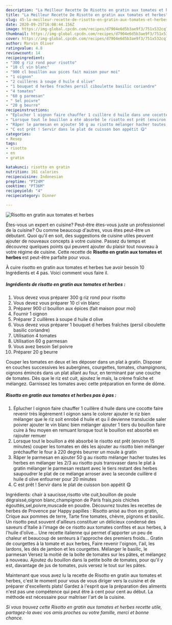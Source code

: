 ```yaml
---
description: "La Meilleur Recette De Risotto en gratin aux tomates et herbes"
title: "La Meilleur Recette De Risotto en gratin aux tomates et herbes"
slug: 45-la-meilleur-recette-de-risotto-en-gratin-aux-tomates-et-herbes
date: 2020-09-25T16:08:44.156Z
image: https://img-global.cpcdn.com/recipes/d7904e6d5b3ae9f3/751x532cq70/risotto-en-gratin-aux-tomates-et-herbes-photo-principale-de-la-recette.jpg
thumbnail: https://img-global.cpcdn.com/recipes/d7904e6d5b3ae9f3/751x532cq70/risotto-en-gratin-aux-tomates-et-herbes-photo-principale-de-la-recette.jpg
cover: https://img-global.cpcdn.com/recipes/d7904e6d5b3ae9f3/751x532cq70/risotto-en-gratin-aux-tomates-et-herbes-photo-principale-de-la-recette.jpg
author: Marvin Oliver
ratingvalue: 4.8
reviewcount: 14
recipeingredient:
- "300 g riz rond pour risotto"
- "10 cl vin blanc"
- "900 cl bouillon aux pices fait maison pour moi"
- "1 oignon"
- "2 cuillères à soupe d huile d olive"
- "1 bouquet d herbes fraches persil ciboulette basilic coriandre"
- "4 tomates"
- "60 g parmesan"
- " Sel poivre"
- "20 g beurre"
recipeinstructions:
- "Éplucher l oignon faire chauffer 1 cuillère d huile dans une cocotte faire revenir très légèrement l oignon sans le colorer ajouter le riz bien mélanger que le riz soit enrobé d huile et qu il devienne translucide saler poivrer ajouter le vin blanc bien mélanger ajouter 1 tiers du bouillon faire cuire à feu moyen en remuant lorsque tout le bouillon est absorbé en rajouter remuer"
- "Lorsque tout le bouillon a été absorbé le risotto est prêt (environ 15 minutes) couper les tomates en dés les ajouter au risotto bien mélanger préchauffer le four à 220 degrés beurrer un moule à gratin"
- "Râper le parmesan en ajouter 50 g au risotto mélanger hacher toutes les herbes en mélanger les 2/3 au risotto puis transvaser dans le plat à gratin mélanger le parmesan restant avec le tiers restant des herbes saupoudrer le plat de ce mélange arroser avec la seconde cuillère d huile d olive enfourner pour 20 minutes"
- "C est prêt ! Servir dans le plat de cuisson bon appétit 😋"
categories:
- Resep
tags:
- risotto
- en
- gratin

katakunci: risotto en gratin 
nutrition: 161 calories
recipecuisine: Indonesian
preptime: "PT24M"
cooktime: "PT36M"
recipeyield: "4"
recipecategory: Dinner

---
```



![Risotto en gratin aux tomates et herbes](https://img-global.cpcdn.com/recipes/d7904e6d5b3ae9f3/751x532cq70/risotto-en-gratin-aux-tomates-et-herbes-photo-principale-de-la-recette.jpg)

Êtes-vous un expert en cuisine? Peut-être êtes-vous juste un professionnel de la cuisine? Ou comme beaucoup d'autres, vous êtes peut-être un débutant. Quoi qu'il en soit, des suggestions de cuisine utiles peuvent ajouter de nouveaux concepts à votre cuisine. Passez du temps et découvrez quelques points qui peuvent ajouter du plaisir tout nouveau à votre régime de cuisine. Cette recette de <strong> Risotto en gratin aux tomates et herbes </strong> est peut-être parfaite pour vous.

<!--inarticleads1-->

À cuire risotto en gratin aux tomates et herbes tue avoir besoin 10 Ingrédients et 4 pas. Voici comment vous faire il.

##### Ingrédients de risotto en gratin aux tomates et herbes :

1. Vous devez vous préparer 300 g riz rond pour risotto
1. Vous devez vous préparer 10 cl vin blanc
1. Préparer 900 cl bouillon aux épices (fait maison pour moi)
1. Fournir 1 oignon
1. Préparer 2 cuillères à soupe d huile d olive
1. Vous devez vous préparer 1 bouquet d herbes fraîches (persil ciboulette basilic coriandre)
1. Utilisation 4 tomates
1. Utilisation 60 g parmesan
1. Vous avez besoin  Sel poivre
1. Préparer 20 g beurre


Couper les tomates en deux et les déposer dans un plat à gratin. Disposer en couches successives les aubergines, courgettes, tomates, champignons, oignons émincés dans un plat allant au four, en terminant par une couche de tomates. Dès que le riz est cuit, ajoutez le maïs, la crème fraîche et mélangez. Garnissez les tomates avec cette préparation en forme de dôme. 

<!--inarticleads2-->

##### Risotto en gratin aux tomates et herbes pas à pas :

1. Éplucher l oignon faire chauffer 1 cuillère d huile dans une cocotte faire revenir très légèrement l oignon sans le colorer ajouter le riz bien mélanger que le riz soit enrobé d huile et qu il devienne translucide saler poivrer ajouter le vin blanc bien mélanger ajouter 1 tiers du bouillon faire cuire à feu moyen en remuant lorsque tout le bouillon est absorbé en rajouter remuer
1. Lorsque tout le bouillon a été absorbé le risotto est prêt (environ 15 minutes) couper les tomates en dés les ajouter au risotto bien mélanger préchauffer le four à 220 degrés beurrer un moule à gratin
1. Râper le parmesan en ajouter 50 g au risotto mélanger hacher toutes les herbes en mélanger les 2/3 au risotto puis transvaser dans le plat à gratin mélanger le parmesan restant avec le tiers restant des herbes saupoudrer le plat de ce mélange arroser avec la seconde cuillère d huile d olive enfourner pour 20 minutes
1. C est prêt ! Servir dans le plat de cuisson bon appétit 😋


Ingrédients: chair à saucisse,risotto vite cuit,bouillon de poule dégraissé,oignon blanc,champignon de Paris frais,pois chiches égouttés,sel,poivre,muscade en poudre. Découvrez toutes les recettes de herbes de Provence par Happy papilles : Risotto anisé au thon en gratin, Crique aux pommes de terre, Tarte fine tomates, chèvre, pignons et basilic. Un risotto peut souvent d&#39;ailleurs constituer un délicieux condensé des saveurs d&#39;Italie à l&#39;image de ce risotto aux tomates confites et aux herbes, à l&#39;huile d&#39;olive… Une recette italienne qui permet d&#39;apporter un peu de chaleur et beaucoup de senteurs à l&#39;approche des premiers froids… Gratin de courgettes à la tomate et aux herbes, Faire revenir l&#39;oignon, l&#39;ail, les lardons, les dés de jambon et les courgettes. Mélanger le basilic, le parmesan Versez la moitié de la boîte de tomates sur les pâtes, et mélangez à nouveau. Ajoutez du bouillon dans la petite boîte de tomates, pour qu&#39;il y est, davantage de jus de tomates, puis versez le tout sur les pâtes. 

<!--inarticleads1-->

<p>
Maintenant que vous avez lu la recette de Risotto en gratin aux tomates et herbes, c'est le moment pour vous de vous diriger vers la cuisine et de préparer d'excellents plats! Gardez à l'esprit que la préparation des aliments n'est pas une compétence qui peut être à cent pour cent au début. La méthode est nécessaire pour maîtriser l'art de la cuisine.
</p>

<p>
<i>Si vous trouvez cette Risotto en gratin aux tomates et herbes recette utile, partagez-la avec vos amis proches ou votre famille, merci et bonne chance.</i>
</p>
